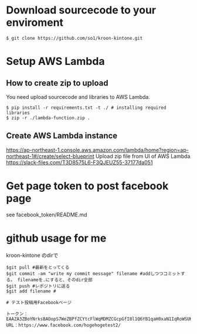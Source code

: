 # Download sourcecode to your enviroment
```
$ git clone https://github.com/so1/kroon-kintone.git
```


# Setup AWS Lambda
## How to create zip to upload
You need upload sourcecode and libraries to AWS Lambda.

```
$ pip install -r requirements.txt -t ./ # installing required libraries
$ zip -r ./lambda-function.zip . 
```

## Create AWS Lambda instance
https://ap-northeast-1.console.aws.amazon.com/lambda/home?region=ap-northeast-1#/create/select-blueprint
Upload zip file from UI of AWS Lambda
https://slack-files.com/T3D8575L6-F3QJEUZ55-37177da051

# Get page token to post facebook page
see facebook_token/README.md

# github usage for me
kroon-kintone のdirで
```
$git pull #最新をとってくる
$git commit -am "write my commit message" filename #addしつつコミットする。 filenameを.にすると、そのdir全部
$git push #レポジトリに送る
$git add filename #

# テスト投稿用Facebookページ

トークン：EAAZA3ZBoYNrksBAOopS7WeZBPfZCYtcFlWqMDMZCGcpGfI8l1Q6YB1qaH0xaN1IqRoWSUKismEI8EZA0FK7dC66fZCQ6LFj5ECS7alVc3KuB0EARZAsBFifef59imU1KuRXsjTsSbPwrJFPBC5GWwZBZCb2Mfut3LR6M7SWahBe79ZBw2ngjqc02RyA
URL：https://www.facebook.com/hogehogetest2/
